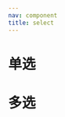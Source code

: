```yaml
---
nav: component
title: select
---
```

<!-- 通过 code 标签配置 -->
# 单选
<code src="./demo/singleDemo1.tsx"></code>

# 多选
<code src="./demo/multiple.tsx"></code>
